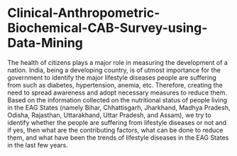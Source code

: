# Clinical-Anthropometric-Biochemical-CAB-Survey-using-Data-Mining

The health of citizens plays a major role in measuring the development of a nation. India, being a developing country, is of utmost importance for the government to identify the major lifestyle diseases people are suffering from such as diabetes, hypertension, anemia, etc. Therefore, creating the need to spread awareness and adopt necessary measures to reduce them. Based on the information collected on the nutritional status of people living in the EAG States (namely Bihar, Chhattisgarh, Jharkhand, Madhya Pradesh, Odisha, Rajasthan, Uttarakhand, Uttar Pradesh, and Assam), we try to identify whether the people are suffering from lifestyle diseases or not and if yes, then what are the contributing factors, what can be done to reduce them, and what have been the trends of lifestyle diseases in the EAG States in the last few years.
